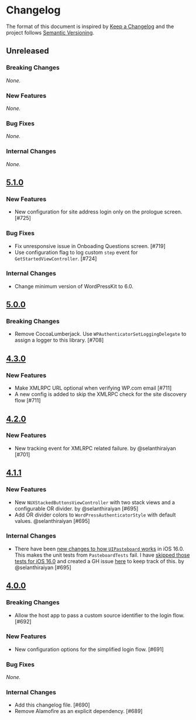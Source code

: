 # Changelog

The format of this document is inspired by [Keep a Changelog](https://keepachangelog.com/en/1.0.0/) and the project follows [Semantic Versioning](https://semver.org/spec/v2.0.0.html).

<!-- This is a comment, you won't see it when GitHub renders the Markdown file.

When releasing a new version:

1. Remove any empty section (those with `_None._`)
2. Update the `## Unreleased` header to `## [<version_number>](https://github.com/wordpress-mobile/WordPressAuthenticator-iOS/releases/tag/<version_number>)`
3. Add a new "Unreleased" section for the next iteration, by copy/pasting the following template:

## Unreleased

### Breaking Changes

_None._

### New Features

_None._

### Bug Fixes

_None._

### Internal Changes

_None._

-->

## Unreleased

### Breaking Changes

_None._

### New Features

_None._

### Bug Fixes

_None._

### Internal Changes

_None._

## [5.1.0](https://github.com/wordpress-mobile/WordPressAuthenticator-iOS/releases/tag/5.1.0)

### New Features

- New configuration for site address login only on the prologue screen. [#725]

### Bug Fixes

- Fix unresponsive issue in Onboading Questions screen. [#719]
- Use configuration flag to log custom `step` event for `GetStartedViewController`. [#724]

### Internal Changes

- Change minimum version of WordPressKit to 6.0.

## [5.0.0](https://github.com/wordpress-mobile/WordPressAuthenticator-iOS/releases/tag/5.0.0)

### Breaking Changes

- Remove CocoaLumberjack. Use `WPAuthenticatorSetLoggingDelegate` to assign a logger to this library. [#708]

## [4.3.0](https://github.com/wordpress-mobile/WordPressAuthenticator-iOS/releases/tag/4.3.0)

### New Features

- Make XMLRPC URL optional when verifying WP.com email [#711]
- A new config is added to skip the XMLRPC check for the site discovery flow [#711]

## [4.2.0](https://github.com/wordpress-mobile/WordPressAuthenticator-iOS/releases/tag/4.2.0)

### New Features

- New tracking event for XMLRPC related failure. by @selanthiraiyan [#701]

## [4.1.1](https://github.com/wordpress-mobile/WordPressAuthenticator-iOS/releases/tag/4.1.1)

### New Features

- New `NUXStackedButtonsViewController` with two stack views and a configurable OR divider. by @selanthiraiyan [#695]
- Add OR divider colors to `WordPressAuthenticatorStyle` with default values. @selanthiraiyan [#695]

### Internal Changes

- There have been [new changes to how `UIPasteboard` works](https://sarunw.com/posts/uipasteboard-privacy-change-ios16/) in iOS 16.0. This makes the unit tests from `PasteboardTests` fail. I have [skipped those tests for iOS 16.0](https://github.com/wordpress-mobile/WordPressAuthenticator-iOS/pull/695/files#diff-ba468f6db6f592cdacdb632f7783a721c5eb856e8ab66765e8e59aabc2c1a7b4R13-R16) and created a GH issue [here](https://github.com/wordpress-mobile/WordPressAuthenticator-iOS/issues/696) to keep track of this. by @selanthiraiyan [#695]

## [4.0.0](https://github.com/wordpress-mobile/WordPressAuthenticator-iOS/releases/tag/4.0.0)

### Breaking Changes

- Allow the host app to pass a custom source identifier to the login flow. [#692]

### New Features

- New configuration options for the simplified login flow. [#691]

### Bug Fixes

_None._

### Internal Changes

- Add this changelog file. [#690]
- Remove Alamofire as an explicit dependency. [#689]
